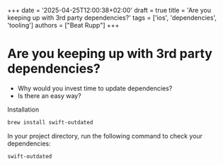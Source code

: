 +++
date = '2025-04-25T12:00:38+02:00'
draft = true
title = 'Are you keeping up with 3rd party dependencies?'
tags = ['ios', 'dependencies', 'tooling']
authors = ["Beat Rupp"]
+++

# Are you keeping up with 3rd party dependencies?

- Why would you invest time to update dependencies?
- Is there an easy way?

Installation

```bash
brew install swift-outdated
```

In your project directory, run the following command to check your dependencies:

```bash
swift-outdated
```
